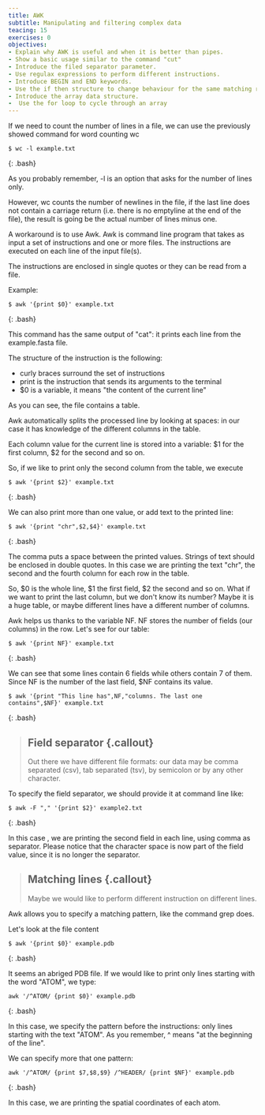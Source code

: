 ```yaml
---
title: AWK
subtitle: Manipulating and filtering complex data
teacing: 15
exercises: 0
objectives:
- Explain why AWK is useful and when it is better than pipes.
- Show a basic usage similar to the command "cut"
- Introduce the filed separator parameter.
- Use regulax expressions to perform different instructions.
- Introduce BEGIN and END keywords.
- Use the if then structure to change behaviour for the same matching regex.
- Introduce the array data structure.
-  Use the for loop to cycle through an array
---
```


If we need to count the number of lines in a file, we can use the previously
showed command for word counting wc

~~~ 
$ wc -l example.txt
~~~
{: .bash}

As you probably remember, -l is an option that asks for the number of lines only.

However, wc counts the number of newlines in the file, if the last line does
not contain a carriage return (i.e. there is no emptyline at the end of the file),
the result is going be the actual number of lines minus one.
	
A workaround is to use Awk. Awk is command line program that takes as input a set
of instructions and one or more files. The instructions are executed on each line
of the input file(s).

The instructions are enclosed in single quotes or they can be read from a file.

Example:

~~~ 
$ awk '{print $0}' example.txt
~~~
{: .bash}


This command has the same output of "cat": it prints each line from the example.fasta
file.

The structure of the instruction is the following:
- curly braces surround the set of instructions
- print is the instruction that sends its arguments to the terminal
- $0 is a variable, it means "the content of the current line"

As you can see, the file contains a table.

Awk automatically splits the processed line by looking at spaces: in our case it has
knowledge of the different columns in the table.

Each column value for the current line is stored into a variable: $1 for the first
column, $2 for the second and so on.

So, if we like to print only the second column from the table, we execute

~~~
$ awk '{print $2}' example.txt
~~~
{: .bash}

We can also print more than one value, or add text to the printed line:

~~~
$ awk '{print "chr",$2,$4}' example.txt
~~~
{: .bash}

The comma puts a space between the printed values. Strings of text should be enclosed in
double quotes. In this case we are printing the text "chr", the second and the fourth column
for each row in the table.

So, $0 is the whole line, $1 the first field, $2 the second and so on. What if we want
to print the last column, but we don't know its number? Maybe it is a huge table, or maybe
different lines have a different number of columns.

Awk helps us thanks to the variable NF. NF stores the number of fields (our columns) in the
row. Let's see for our table:

~~~
$ awk '{print NF}' example.txt
~~~
{: .bash}

We can see that some lines contain 6 fields while others contain 7 of them.
Since NF is the number of the last field, $NF contains its value.

~~~
$ awk '{print "This line has",NF,"columns. The last one contains",$NF}' example.txt
~~~
{: .bash}

> ## Field separator {.callout}
> Out there we have different file formats: our data may be comma separated (csv),
> tab separated (tsv), by semicolon or by any other character.

To specify the field separator, we should provide it at command line like:

~~~
$ awk -F "," '{print $2}' example2.txt
~~~
{: .bash}

In this case , we are printing the second field in each line, using comma as separator.
Please notice that the character space is now part of the field value, since it is no
longer the separator.

> ## Matching lines {.callout}
> Maybe we would like to perform different instruction on different lines.

Awk allows you to specify a matching pattern, like the command grep does.

Let's look at the file content

~~~
$ awk '{print $0}' example.pdb
~~~
{: .bash}

It seems an abriged PDB file. If we would like to print only lines starting with the word
"ATOM", we type:

~~~
awk '/^ATOM/ {print $0}' example.pdb
~~~
{: .bash}

In this case, we specify the pattern before the instructions: only lines starting with the
text "ATOM". As you remember, ^ means "at the beginning of the line".

We can specify more that one pattern:

~~~ 
awk '/^ATOM/ {print $7,$8,$9} /^HEADER/ {print $NF}' example.pdb
~~~
{: .bash}

In this case, we are printing the spatial coordinates of each atom.
